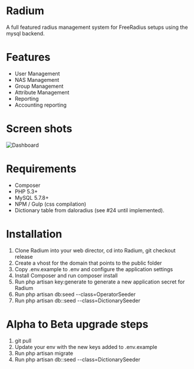 # Radium

A full featured radius management system for FreeRadius setups using the mysql backend.

# Features
* User Management
* NAS Management
* Group Management
* Attribute Management
* Reporting
* Accounting reporting

# Screen shots
![Dashboard](http://i.imgur.com/tqNQ5Cx.png)

# Requirements
* Composer
* PHP 5.3+
* MySQL 5.7.8+
* NPM / Gulp (css compilation)
* Dictionary table from daloradius (see #24 until implemented).

# Installation
1. Clone Radium into your web director, cd into Radium, git checkout release
2. Create a vhost for the domain that points to the public folder
3. Copy .env.example to .env and configure the application settings
4. Install Composer and run composer install
5. Run php artisan key:generate to generate a new application secret for Radium
6. Run php artisan db:seed --class=OperatorSeeder
7. Run php artisan db::seed --class=DictionarySeeder

# Alpha to Beta upgrade steps
1. git pull
2. Update your env with the new keys added to .env.example
3. Run php artisan migrate
4. Run php artisan db::seed --class=DictionarySeeder

